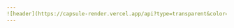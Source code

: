 ```yaml
---
![header](https://capsule-render.vercel.app/api?type=transparent&color=auto&height=200&section=header&text=SetUp%20Eggs&fontSize=70&fontColor=396992&animation=twinkling&desc=Hello%20capsule%20render&fontAlignY=20)
---
```

